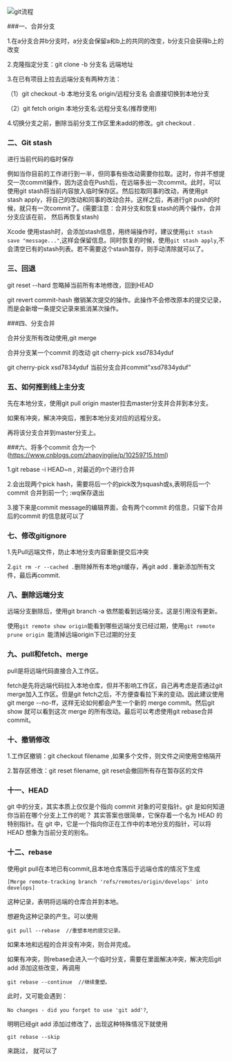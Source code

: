 ![git流程](/Users/fengbufang/Desktop/Blogs/Git/git流程.png)

###一、合并分支

1.在a分支合并b分支时，a分支会保留a和b上的共同的改变，b分支只会获得b上的改变

2.克隆指定分支：git clone -b 分支名 远端地址

3.在已有项目上拉去远端分支有两种方法：

（1）git checkout -b 本地分支名 origin/远程分支名     会直接切换到本地分支

（2）git fetch origin 本地分支名:远程分支名(推荐使用)

4.切换分支之前，删除当前分支工作区里未add的修改。git checkout .      

### 二、Git stash

进行当前代码的临时保存

例如当你目前的工作进行到一半，但同事有些改动需要你拉取。这时，你并不想提交一次commit操作，因为这会在Push后，在远端多出一次commit。此时，可以使用git stash将当前内容放入临时保存区。然后拉取同事的改动，再使用git stash apply，将自己的改动和同事的改动合并。这样之后，再进行git push的时候，就只有一次commit了。(需要注意：合并分支和恢复stash的两个操作，合并分支应该在前， 然后再恢复stash)

Xcode 使用stash时，会添加stash信息，用终端操作时，建议使用`git stash save "message..."`,这样会保留信息。同时恢复的时候，使用`git stash apply`,不会清空已有的stash列表。若不需要这个stash暂存，则手动清除就可以了。

### 三、回退

git reset --hard    忽略掉当前所有本地修改，回到HEAD

git revert commit-hash  撤销某次提交的操作。此操作不会修改原本的提交记录，而是会新增一条提交记录来抵消某次操作。



###四、分支合并

合并分支所有改动使用,git merge

合并分支某一个commit 的改动   git cherry-pick xsd7834yduf    

git cherry-pick xsd7834yduf    当前分支合并commit"xsd7834yduf"



### 五、如何推到线上主分支

先在本地分支，使用git pull origin master拉去master分支并合并到本分支。

如果有冲突，解决冲突后，推到本地分支对应的远程分支。

再将该分支合并到master分支上。



###六、将多个commit 合为一个
(https://www.cnblogs.com/zhaoyingjie/p/10259715.html)

1.git rebase -i HEAD~n     ,  对最近的n个进行合并

2.会出现两个pick hash，需要将后一个的pick改为squash或s,表明将后一个commit 合并到前一个; :wq保存退出

3.接下来是commit message的编辑界面，会有两个commit 的信息，只留下合并后的commit 的信息就可以了



### 七、修改gitignore

1.先Pull远端文件，防止本地分支内容重新提交后冲突

2.`git rm -r --cached .`删除掉所有本地git缓存，再git add . 重新添加所有文件，最后再commit.



### 八、删除远端分支

远端分支删除后，使用git branch -a 依然能看到远端分支。这是引用没有更新。

使用`git remote show origin`能看到哪些远端分支已经过期，使用`git remote prune origin `能清掉远端origin下已过期的分支



### 九、pull和fetch、merge

pull是将远端代码直接合入工作区。

fetch是先将远端代码拉入本地仓库，但并不影响工作区，自己再考虑是否通过git merge加入工作区。但是git fetch之后，不方便查看拉下来的变动。因此建议使用 git merge --no-ff，这样无论如何都会产生一个新的 merge commit。然后git show <merge-commit-sha1> 就可以看到这次 merge 的所有改动。最后可以考虑使用git rebase合并commit。



### 十、撤销修改

1.工作区撤销：git checkout filename  ,如果多个文件，则文件之间使用空格隔开

2.暂存区修改：git reset filename, git reset会撤回所有存在暂存区的文件



### 十一、HEAD

git 中的分支，其实本质上仅仅是个指向 commit 对象的可变指针。git 是如何知道你当前在哪个分支上工作的呢？
 其实答案也很简单，它保存着一个名为 HEAD 的特别指针。在 git 中，它是一个指向你正在工作中的本地分支的指针，可以将 HEAD 想象为当前分支的别名。



### 十二、rebase

使用git pull在本地已有commit,且本地仓库落后于远端仓库的情况下生成

`[Merge remote-tracking branch 'refs/remotes/origin/develops' into develops]`

这种记录，表明将远端的仓库合并到本地。

想避免这种记录的产生。可以使用

```
git pull --rebase  //重塑本地的提交记录。
```

如果本地和远程的合并没有冲突，则合并完成。

如果有冲突，则rebase会进入一个临时分支，需要在里面解决冲突，解决完后git add 添加这些改变，再调用

``` 
git rebase --continue  //继续重塑。 
```

此时，又可能会遇到：

`No changes - did you forget to use 'git add'?`,

明明已经git add 添加过修改了，出现这种特殊情况下就使用

```
git rebase --skip
```

来跳过， 就可以了
